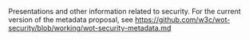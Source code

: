 Presentations and other information related to security.
For the current version of the metadata proposal, see https://github.com/w3c/wot-security/blob/working/wot-security-metadata.md
